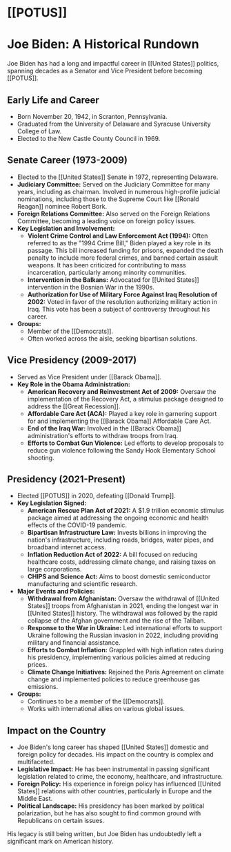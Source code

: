 # [[POTUS]]
# Joe Biden: A Historical Rundown

Joe Biden has had a long and impactful career in [[United States]] politics, spanning decades as a Senator and Vice President before becoming [[POTUS]].

## Early Life and Career

*   Born November 20, 1942, in Scranton, Pennsylvania.
*   Graduated from the University of Delaware and Syracuse University College of Law.
*   Elected to the New Castle County Council in 1969.

## Senate Career (1973-2009)

*   Elected to the [[United States]] Senate in 1972, representing Delaware.
*   **Judiciary Committee:** Served on the Judiciary Committee for many years, including as chairman. Involved in numerous high-profile judicial nominations, including those to the Supreme Court like [[Ronald Reagan]] nominee Robert Bork.
*   **Foreign Relations Committee:** Also served on the Foreign Relations Committee, becoming a leading voice on foreign policy issues.
*   **Key Legislation and Involvement:**
    *   **Violent Crime Control and Law Enforcement Act (1994):** Often referred to as the "1994 Crime Bill," Biden played a key role in its passage. This bill increased funding for prisons, expanded the death penalty to include more federal crimes, and banned certain assault weapons. It has been criticized for contributing to mass incarceration, particularly among minority communities.
    *   **Intervention in the Balkans:** Advocated for [[United States]] intervention in the Bosnian War in the 1990s.
    *   **Authorization for Use of Military Force Against Iraq Resolution of 2002:** Voted in favor of the resolution authorizing military action in Iraq. This vote has been a subject of controversy throughout his career.
*   **Groups:**
    *   Member of the [[Democrats]].
    *   Often worked across the aisle, seeking bipartisan solutions.

## Vice Presidency (2009-2017)

*   Served as Vice President under [[Barack Obama]].
*   **Key Role in the Obama Administration:**
    *   **American Recovery and Reinvestment Act of 2009:** Oversaw the implementation of the Recovery Act, a stimulus package designed to address the [[Great Recession]].
    *   **Affordable Care Act (ACA):** Played a key role in garnering support for and implementing the [[Barack Obama]] Affordable Care Act.
    *   **End of the Iraq War:** Involved in the [[Barack Obama]] administration's efforts to withdraw troops from Iraq.
    *   **Efforts to Combat Gun Violence:** Led efforts to develop proposals to reduce gun violence following the Sandy Hook Elementary School shooting.

## Presidency (2021-Present)

*   Elected [[POTUS]] in 2020, defeating [[Donald Trump]].
*   **Key Legislation Signed:**
    *   **American Rescue Plan Act of 2021:** A $1.9 trillion economic stimulus package aimed at addressing the ongoing economic and health effects of the COVID-19 pandemic.
    *   **Bipartisan Infrastructure Law:** Invests billions in improving the nation's infrastructure, including roads, bridges, water pipes, and broadband internet access.
    *   **Inflation Reduction Act of 2022:** A bill focused on reducing healthcare costs, addressing climate change, and raising taxes on large corporations.
    *   **CHIPS and Science Act:** Aims to boost domestic semiconductor manufacturing and scientific research.
*   **Major Events and Policies:**
    *   **Withdrawal from Afghanistan:** Oversaw the withdrawal of [[United States]] troops from Afghanistan in 2021, ending the longest war in [[United States]] history. The withdrawal was followed by the rapid collapse of the Afghan government and the rise of the Taliban.
    *   **Response to the War in Ukraine:** Led international efforts to support Ukraine following the Russian invasion in 2022, including providing military and financial assistance.
    *   **Efforts to Combat Inflation:** Grappled with high inflation rates during his presidency, implementing various policies aimed at reducing prices.
    *   **Climate Change Initiatives:** Rejoined the Paris Agreement on climate change and implemented policies to reduce greenhouse gas emissions.
*   **Groups:**
    *   Continues to be a member of the [[Democrats]].
    *   Works with international allies on various global issues.

## Impact on the Country

*   Joe Biden's long career has shaped [[United States]] domestic and foreign policy for decades. His impact on the country is complex and multifaceted.
*   **Legislative Impact:** He has been instrumental in passing significant legislation related to crime, the economy, healthcare, and infrastructure.
*   **Foreign Policy:** His experience in foreign policy has influenced [[United States]] relations with other countries, particularly in Europe and the Middle East.
*   **Political Landscape:** His presidency has been marked by political polarization, but he has also sought to find common ground with Republicans on certain issues.

His legacy is still being written, but Joe Biden has undoubtedly left a significant mark on American history.
